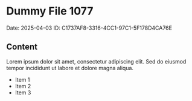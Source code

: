 # Dummy File 1077

Date: 2025-04-03
ID: C1737AF8-3316-4CC1-97C1-5F178D4CA76E

## Content

Lorem ipsum dolor sit amet, consectetur adipiscing elit.
Sed do eiusmod tempor incididunt ut labore et dolore magna aliqua.

* Item 1
* Item 2
* Item 3

